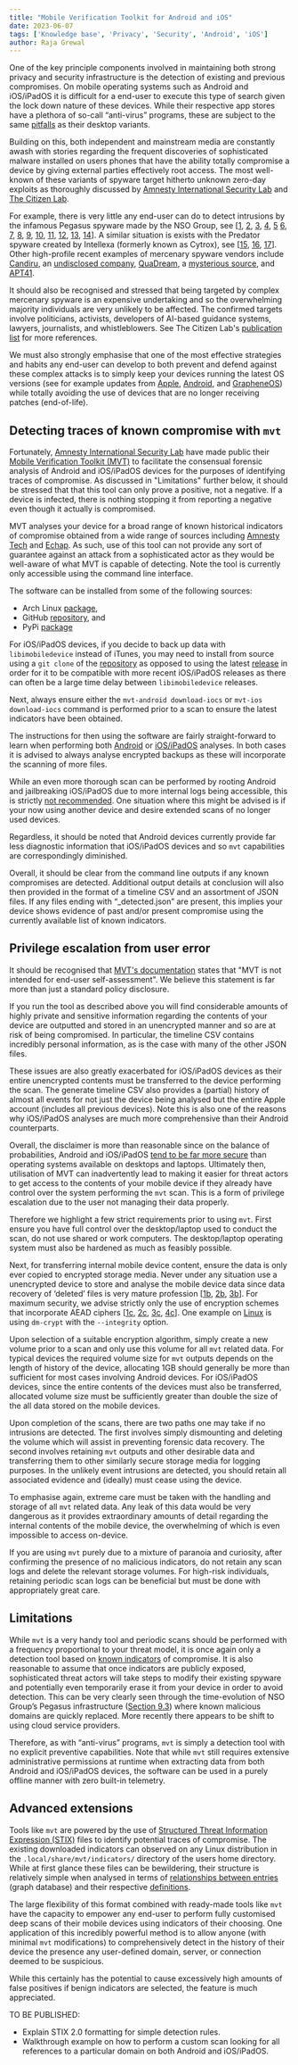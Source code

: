 ```yaml
---
title: "Mobile Verification Toolkit for Android and iOS"
date: 2023-06-07
tags: ['Knowledge base', 'Privacy', 'Security', 'Android', 'iOS']
author: Raja Grewal
---
```


One of the key principle components involved in maintaining both strong privacy and security infrastructure is the detection of existing and previous compromises. On mobile operating systems such as Android and iOS/iPadOS it is difficult for a end-user to execute this type of search given the lock down nature of these devices. While their respective app stores have a plethora of so-call “anti-virus” programs, these are subject to the same [pitfalls](https://privsec.dev/posts/knowledge/badness-enumeration/#antiviruses) as their desktop variants.

Building on this, both independent and mainstream media are constantly awash with stories regarding the frequent discoveries of sophisticated malware installed on users phones that have the ability totally compromise a device by giving external parties effectively root access. The most well-known of these variants of spyware target hitherto unknown zero-day exploits as thoroughly discussed by [Amnesty International Security Lab](https://www.amnesty.org/en/tech/) and [The Citizen Lab](https://citizenlab.ca/).

For example, there is very little any end-user can do to detect intrusions by the infamous Pegasus spyware made by the NSO Group, see [[1](https://citizenlab.ca/2016/08/million-dollar-dissident-iphone-zero-day-nso-group-uae/), [2](https://citizenlab.ca/2020/12/the-great-ipwn-journalists-hacked-with-suspected-nso-group-imessage-zero-click-exploit/), [3](https://www.amnesty.org/en/latest/research/2021/07/forensic-methodology-report-how-to-catch-nso-groups-pegasus/), [4](https://forbiddenstories.org/case/the-pegasus-project/), [5](https://citizenlab.ca/2021/09/forcedentry-nso-group-imessage-zero-click-exploit-captured-in-the-wild/) [6](https://citizenlab.ca/2022/01/project-torogoz-extensive-hacking-media-civil-society-el-salvador-pegasus-spyware/), [7](https://citizenlab.ca/2022/02/bahraini-activists-hacked-with-pegasus/), [8](https://citizenlab.ca/2022/04/peace-through-pegasus-jordanian-human-rights-defenders-and-journalists-hacked-with-pegasus-spyware/), [9](https://citizenlab.ca/2022/04/uk-government-officials-targeted-pegasus/), [10](https://citizenlab.ca/2022/07/geckospy-pegasus-spyware-used-against-thailands-pro-democracy-movement/), [11](https://citizenlab.ca/2022/10/new-pegasus-spyware-abuses-identified-in-mexico/), [12](https://citizenlab.ca/2023/04/nso-groups-pegasus-spyware-returns-in-2022/), [13](https://citizenlab.ca/2023/05/cr1-armenia-pegasus/), [14](https://citizenlab.ca/2023/09/blastpass-nso-group-iphone-zero-click-zero-day-exploit-captured-in-the-wild/)]. A similar situation is exists with the Predator spyware created by Intellexa (formerly known as Cytrox), see [[15](https://citizenlab.ca/2021/12/pegasus-vs-predator-dissidents-doubly-infected-iphone-reveals-cytrox-mercenary-spyware), [16](https://blog.talosintelligence.com/mercenary-intellexa-predator/), [17](https://citizenlab.ca/2023/09/predator-in-the-wires-ahmed-eltantawy-targeted-with-predator-spyware-after-announcing-presidential-ambitions/)]. Other high-profile recent examples of mercenary spyware vendors include [Candiru](https://citizenlab.ca/2021/07/hooking-candiru-another-mercenary-spyware-vendor-comes-into-focus/), an [undisclosed company](https://www.amnesty.org/en/latest/news/2023/03/new-android-hacking-campaign-linked-to-mercenary-spyware-company/), [QuaDream](https://citizenlab.ca/2023/04/spyware-vendor-quadream-exploits-victims-customers/), a [mysterious source](https://securelist.com/trng-2023/), and [APT41](https://www.lookout.com/threat-intelligence/article/wyrmspy-dragonegg-surveillanceware-apt41).

It should also be recognised and stressed that being targeted by complex mercenary spyware is an expensive undertaking and so the overwhelming majority individuals are very unlikely to be affected. The confirmed targets involve politicians, activists, developers of AI-based guidance systems, lawyers, journalists, and whistleblowers. See The Citizen Lab's [publication list](https://citizenlab.ca/publications/) for more references.

We must also strongly emphasise that one of the most effective strategies and habits any end-user can develop to both prevent and defend against these complex attacks is to simply keep your devices running the latest OS versions (see for example updates from [Apple](https://support.apple.com/en-us/HT201222), [Android](https://source.android.com/docs/security/bulletin/asb-overview), and [GrapheneOS](https://grapheneos.org/releases#changelog)) while totally avoiding the use of devices that are no longer receiving patches (end-of-life).

## Detecting traces of known compromise with `mvt`

Fortunately, [Amnesty International Security Lab](https://www.amnesty.org/en/tech/) have made public their [Mobile Verification Toolkit (MVT)](https://docs.mvt.re/en/latest/) to facilitate the consensual forensic analysis of Android and iOS/iPadOS devices for the purposes of identifying traces of compromise. As discussed in "Limitations" further below, it should be stressed that that this tool can only prove a positive, not a negative. If a device is infected, there is nothing stopping it from reporting a negative even though it actually is compromised.

MVT analyses your device for a broad range of known historical indicators of compromise obtained from a wide range of sources including [Amnesty Tech](https://github.com/AmnestyTech/investigations) and [Echap](https://github.com/AssoEchap/stalkerware-indicators). As such, use of this tool can not provide any sort of guarantee against an attack from a sophisticated actor as they would be well-aware of what MVT is capable of detecting. Note the tool is currently only accessible using the command line interface.

The software can be installed from some of the following sources:
- Arch Linux [package](https://archlinux.org/packages/extra/any/mvt/),
- GitHub [repository](https://github.com/mvt-project/mvt), and
- PyPi [package](https://pypi.org/project/mvt/)

For iOS/iPadOS devices, if you decide to back up data with `libimobiledevice` instead of iTunes, you may need to install from source using a `git clone` of the [repository](https://github.com/libimobiledevice/libimobiledevice) as opposed to using the latest [release](https://github.com/libimobiledevice/libimobiledevice/releases) in order for it to be compatible with more recent iOS/iPadOS releases as there can often be a large time delay between `libimobiledevice` releases.

Next, always ensure either the `mvt-android download-iocs` or `mvt-ios download-iocs` command is performed prior to a scan to ensure the latest indicators have been obtained.

The instructions for then using the software are fairly straight-forward to learn when performing both [Android](https://docs.mvt.re/en/latest/android/methodology/) or [iOS/iPadOS](https://docs.mvt.re/en/latest/ios/methodology/) analyses. In both cases it is advised to always analyse encrypted backups as these will incorporate the scanning of more files.

While an even more thorough scan can be performed by rooting Android and jailbreaking iOS/iPadOS due to more internal logs being accessible, this is strictly [not recommended](https://madaidans-insecurities.github.io/android.html#rooting). One situation where this might be advised is if your now using another device and desire extended scans of no longer used devices.

Regardless, it should be noted that Android devices currently provide far less diagnostic information that iOS/iPadOS devices and so `mvt` capabilities are correspondingly diminished.

Overall, it should be clear from the command line outputs if any known compromises are detected. Additional output details at conclusion will also then provided in the format of a timeline CSV and an assortment of JSON files. If any files ending with “_detected.json” are present, this implies your device shows evidence of past and/or present compromise using the currently available list of known indicators.

## Privilege escalation from user error
It should be recognised that [MVT's documentation](https://docs.mvt.re/en/latest/introduction) states that "MVT is not intended for end-user self-assessment". We believe this statement is far more than just a standard policy disclosure.

If you run the tool as described above you will find considerable amounts of highly private and sensitive information regarding the contents of your device are outputted and stored in an unencrypted manner and so are at risk of being compromised. In particular, the timeline CSV contains incredibly personal information, as is the case with many of the other JSON files.

These issues are also greatly exacerbated for iOS/iPadOS devices as their entire unencrypted contents must be transferred to the device performing the scan. The generate timeline CSV also provides a (partial) history of almost all events for not just the device being analysed but the entire Apple account (includes all previous devices). Note this is also one of the reasons why iOS/iPadOS analyses are much more comprehensive than their Android counterparts.

Overall, the disclaimer is more than reasonable since on the balance of probabilities, Android and iOS/iPadOS [tend to be far more secure](https://madaidans-insecurities.github.io/security-privacy-advice.html#operating-system) than operating systems available on desktops and laptops. Ultimately then, utilisation of MVT can inadvertently lead to making it easier for threat actors to get access to the contents of your mobile device if they already have control over the system performing the `mvt` scan. This is a form of privilege escalation due to the user not managing their data properly.

Therefore we highlight a few strict requirements prior to using `mvt`. First ensure you have full control over the desktop/laptop used to conduct the scan, do not use shared or work computers. The desktop/laptop operating system must also be hardened as much as feasibly possible.

Next, for transferring internal mobile device content, ensure the data is only ever copied to encrypted storage media. Never under any situation use a unencrypted device to store and analyse the mobile device data since data recovery of ‘deleted’ files is very mature profession [[1b](https://en.wikipedia.org/wiki/Data_recovery), [2b](https://en.wikipedia.org/wiki/Data_erasure), [3b](https://docs.bleachbit.org/doc/shred-files-and-wipe-disks.html)]. For maximum security, we advise strictly only the use of encryption schemes that incorporate AEAD ciphers [[1c](https://en.wikipedia.org/wiki/Authenticated_encryption), [2c](https://www.rfc-editor.org/rfc/rfc5116), [3c](https://datatracker.ietf.org/doc/html/draft-mcgrew-aead-aes-cbc-hmac-sha2-01), [4c](https://www.cryptosys.net/manapi/api_aeadalgorithms.html)]. One example on [Linux](https://gitlab.com/cryptsetup/cryptsetup/-/wikis/DMCrypt) is using `dm-crypt` with the `--integrity` option.

Upon selection of a suitable encryption algorithm, simply create a new volume prior to a scan and only use this volume for all `mvt` related data. For typical devices the required volume size for `mvt` outputs depends on the length of history of the device, allocating 1GB should generally be more than sufficient for most cases involving Android devices. For iOS/iPadOS devices, since the entire contents of the devices must also be transferred, allocated volume size must be sufficiently greater than double the size of the all data stored on the mobile devices.

Upon completion of the scans, there are two paths one may take if no intrusions are detected. The first involves simply dismounting and deleting the volume which will assist in preventing forensic data recovery. The second involves retaining `mvt` outputs and other desirable data and transferring them to other similarly secure storage media for logging purposes. In the unlikely event intrusions are detected, you should retain all associated evidence and (ideally) must cease using the device.

To emphasise again, extreme care must be taken with the handling and storage of all `mvt` related data. Any leak of this data would be very dangerous as it provides extraordinary amounts of detail regarding the internal contents of the mobile device, the overwhelming of which is even impossible to access on-device.

If you are using `mvt` purely due to a mixture of paranoia and curiosity, after confirming the presence of no malicious indicators, do not retain any scan logs and delete the relevant storage volumes. For high-risk individuals, retaining periodic scan logs can be beneficial but must be done with appropriately great care.

## Limitations

While `mvt` is a very handy tool and periodic scans should be performed with a frequency proportional to your threat model, it is once again only a detection tool based on [known indicators](https://deploy-preview-86--privsec-dev.netlify.app/posts/knowledge/badness-enumeration/) of compromise. It is also reasonable to assume that once indicators are publicly exposed, sophisticated threat actors will take steps to modify their existing spyware and potentially even temporarily erase it from your device in order to avoid detection. This can be very clearly seen through the time-evolution of NSO Group’s Pegasus infrastructure ([Section 9.3](https://www.amnesty.org/en/latest/research/2021/07/forensic-methodology-report-how-to-catch-nso-groups-pegasus/)) where known malicious domains are quickly replaced. More recently there appears to be shift to using cloud service providers.

Therefore, as with “anti-virus” programs, `mvt` is simply a detection tool with no explicit preventive capabilities. Note that while `mvt` still requires extensive administrative permissions at runtime when extracting data from both Android and iOS/iPadOS devices, the software can be used in a purely offline manner with zero built-in telemetry.

## Advanced extensions

Tools like `mvt` are powered by the use of [Structured Threat Information Expression (STIX)](https://oasis-open.github.io/cti-documentation/stix/intro.html) files to identify potential traces of compromise. The existing downloaded indicators can observed on any Linux distribution in the `.local/share/mvt/indicators/` directory of the users home directory. While at first glance these files can be bewildering, their structure is relatively simple when analysed in terms of [relationships between entries](https://oasis-open.github.io/cti-documentation/examples/visualized-sdo-relationships) (graph database) and their respective [definitions](https://docs.oasis-open.org/cti/stix/v2.1/os/stix-v2.1-os.html).

The large flexibility of this format combined with ready-made tools like `mvt` have the capacity to empower any end-user to perform fully customised deep scans of their mobile devices using indicators of their choosing. One application of this incredibly powerful method is to allow anyone (with minimal `mvt` modifications) to comprehensively detect in the history of their device the presence any user-defined domain, server, or connection deemed to be suspicious.

While this certainly has the potential to cause excessively high amounts of false positives if benign indicators are selected, the feature is much appreciated.

TO BE PUBLISHED:
- Explain STIX 2.0 formatting for simple detection rules.
- Walkthrough example on how to perform a custom scan looking for all references to a particular domain on both Android and iOS/iPadOS.
